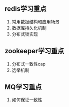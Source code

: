 
## redis学习重点
1. 常用数据结构和应用场景
2. 数据库持久化机制
3. 分布式锁实现

## zookeeper学习重点
1. 分布式一致性cap
2. 选举机制

## MQ学习重点
1. 如何保证一致性